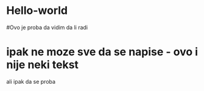 # Hello-world
#Ovo je proba da vidim da li radi
# ipak ne moze sve da se napise - ovo i nije neki tekst
ali ipak da se proba
